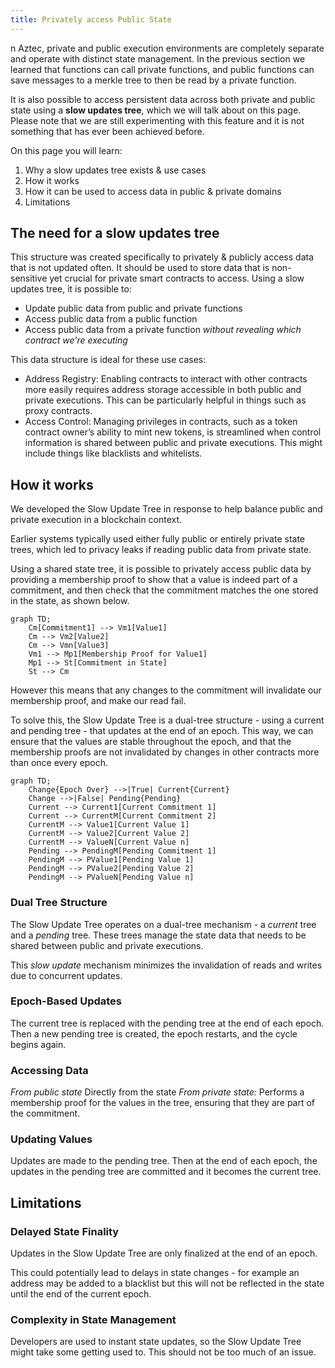```yaml
---
title: Privately access Public State
---
```


n Aztec, private and public execution environments are completely separate and operate with distinct state management. In the previous section we learned that functions can call private functions, and public functions can save messages to a merkle tree to then be read by a private function.

It is also possible to access persistent data across both private and public state using a **slow updates tree**, which we will talk about on this page. Please note that we are still experimenting with this feature and it is not something that has ever been achieved before.

On this page you will learn:

1. Why a slow updates tree exists & use cases
2. How it works
3. How it can be used to access data in public & private domains
4. Limitations

## The need for a slow updates tree

This structure was created specifically to privately & publicly access data that is not updated often. It should be used to store data that is non-sensitive yet crucial for private smart contracts to access. Using a slow updates tree, it is possible to:

- Update public data from public and private functions
- Access public data from a public function
- Access public data from a private function _without revealing which contract we're executing_

This data structure is ideal for these use cases:

- Address Registry: Enabling contracts to interact with other contracts more easily requires address storage accessible in both public and private executions. This can be particularly helpful in things such as proxy contracts.
- Access Control: Managing privileges in contracts, such as a token contract owner’s ability to mint new tokens, is streamlined when control information is shared between public and private executions. This might include things like blacklists and whitelists.

## How it works

We developed the Slow Update Tree in response to help balance public and private execution in a blockchain context.

Earlier systems typically used either fully public or entirely private state trees, which led to privacy leaks if reading public data from private state.

Using a shared state tree, it is possible to privately access public data by providing a membership proof to show that a value is indeed part of a commitment, and then check that the commitment matches the one stored in the state, as shown below.

```mermaid
graph TD;
    Cm[Commitment1] --> Vm1[Value1]
    Cm --> Vm2[Value2]
    Cm --> Vmn[Value3]
    Vm1 --> Mp1[Membership Proof for Value1]
    Mp1 --> St[Commitment in State]
    St --> Cm
```

However this means that any changes to the commitment will invalidate our membership proof, and make our read fail.

To solve this, the Slow Update Tree is a dual-tree structure - using a current and pending tree - that updates at the end of an epoch. This way, we can ensure that the values are stable throughout the epoch, and that the membership proofs are not invalidated by changes in other contracts more than once every epoch.

```mermaid
graph TD;
    Change{Epoch Over} -->|True| Current{Current}
    Change -->|False| Pending{Pending}
    Current --> Current1[Current Commitment 1]
    Current --> CurrentM[Current Commitment 2]
    CurrentM --> Value1[Current Value 1]
    CurrentM --> Value2[Current Value 2]
    CurrentM --> ValueN[Current Value n]
    Pending --> PendingM[Pending Commitment 1]
    PendingM --> PValue1[Pending Value 1]
    PendingM --> PValue2[Pending Value 2]
    PendingM --> PValueN[Pending Value n]
```

### Dual Tree Structure

The Slow Update Tree operates on a dual-tree mechanism - a _current_ tree and a _pending_ tree. These trees manage the state data that needs to be shared between public and private executions.

This _slow update_ mechanism minimizes the invalidation of reads and writes due to concurrent updates.

### Epoch-Based Updates

The current tree is replaced with the pending tree at the end of each epoch. Then a new pending tree is created, the epoch restarts, and the cycle begins again.

### Accessing Data

*From public state* Directly from the state
*From private state:* Performs a membership proof for the values in the tree, ensuring that they are part of the commitment.

### Updating Values

Updates are made to the pending tree. Then at the end of each epoch, the updates in the pending tree are committed and it becomes the current tree.

## Limitations

### Delayed State Finality

Updates in the Slow Update Tree are only finalized at the end of an epoch.

This could potentially lead to delays in state changes - for example an address may be added to a blacklist but this will not be reflected in the state until the end of the current epoch.

### Complexity in State Management

Developers are used to instant state updates, so the Slow Update Tree might take some getting used to. This should not be too much of an issue. 